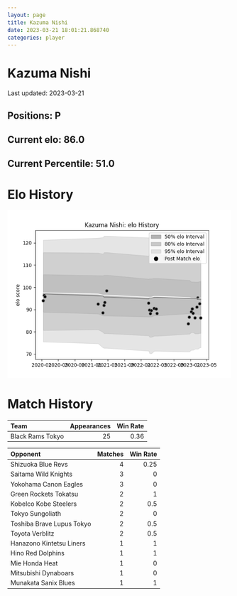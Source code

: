 ```yaml
---  
layout: page  
title: Kazuma Nishi  
date: 2023-03-21 18:01:21.868740  
categories: player  
---
```

# Kazuma Nishi


Last updated: 2023-03-21
## Positions: P

## Current elo: 86.0

## Current Percentile: 51.0

# Elo History


![elo history](history_KazumaNishi.png)
# Match History


| Team             |   Appearances |   Win Rate |
|:-----------------|--------------:|-----------:|
| Black Rams Tokyo |            25 |       0.36 |

| Opponent                  |   Matches |   Win Rate |
|:--------------------------|----------:|-----------:|
| Shizuoka Blue Revs        |         4 |       0.25 |
| Saitama Wild Knights      |         3 |       0    |
| Yokohama Canon Eagles     |         3 |       0    |
| Green Rockets Tokatsu     |         2 |       1    |
| Kobelco Kobe Steelers     |         2 |       0.5  |
| Tokyo Sungoliath          |         2 |       0    |
| Toshiba Brave Lupus Tokyo |         2 |       0.5  |
| Toyota Verblitz           |         2 |       0.5  |
| Hanazono Kintetsu Liners  |         1 |       1    |
| Hino Red Dolphins         |         1 |       1    |
| Mie Honda Heat            |         1 |       0    |
| Mitsubishi Dynaboars      |         1 |       0    |
| Munakata Sanix Blues      |         1 |       1    |